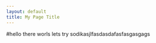 ```yaml
---
layout: default
title: My Page Title
---
```

#hello there worls lets try sodikasjlfasdasdafasfasgasgags
